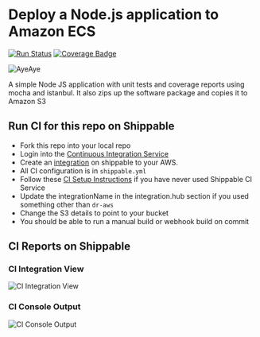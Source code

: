 # Deploy a Node.js application to Amazon ECS

[![Run Status](https://api.shippable.com/projects/59023242cd25170600356e72/badge?branch=master)](https://app.shippable.com/github/devops-recipes/deploy-nodecluster-basic) [![Coverage Badge](https://api.shippable.com/projects/59023242cd25170600356e72/coverageBadge?branch=master)](https://app.shippable.com/github/devops-recipes/deploy-nodecluster-basic)

![AyeAye](https://github.com/devops-recipes/deploy-nodecluster-basic/blob/master/public/resources/images/captain.png)

A simple Node JS application with unit tests and coverage reports using mocha
and istanbul. It also zips up the software package and copies it to Amazon S3

## Run CI for this repo on Shippable
* Fork this repo into your local repo
* Login into the [Continuous Integration Service](wwww.shippable.com)
* Create an [integration](http://docs.shippable.com/integrations/imageRegistries/ecr/) on shippable to your AWS.
* All CI configuration is in `shippable.yml`
* Follow these [CI Setup Instructions](http://docs.shippable.com/ci/runFirstBuild/) if you have never used Shippable CI Service
* Update the integrationName in the integration.hub section if you used something other than `dr-aws`
* Change the S3 details to point to your bucket
* You should be able to run a manual build or webhook build on commit

## CI Reports on Shippable

### CI Integration View
![CI Integration View](https://github.com/devops-recipes/deploy-nodecluster-basic/blob/master/public/resources/images/integration.jpg)

### CI Console Output
![CI Console Output](https://github.com/devops-recipes/deploy-nodecluster-basic/blob/master/public/resources/images/console.jpg)

